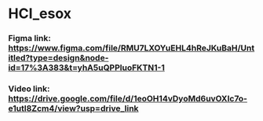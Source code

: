 # HCI_esox
### Figma link: https://www.figma.com/file/RMU7LXOYuEHL4hReJKuBaH/Untitled?type=design&node-id=17%3A383&t=yhA5uQPPluoFKTN1-1
### Video link: https://drive.google.com/file/d/1eoOH14vDyoMd6uvOXIc7o-e1utl8Zcm4/view?usp=drive_link
